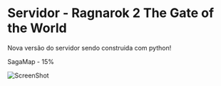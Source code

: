 # Servidor - Ragnarok 2 The Gate of the World 

Nova versão do servidor sendo construida com python!

SagaMap - 15%

![ScreenShot](http://i.imgur.com/MEUd9Xu.png?1)
